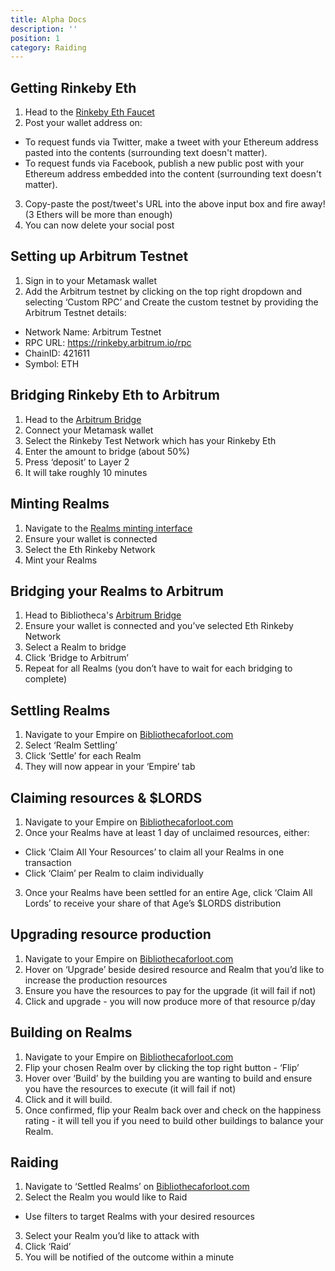 ```yaml
---
title: Alpha Docs
description: ''
position: 1
category: Raiding
---
```


## Getting Rinkeby Eth

1. Head to the [Rinkeby Eth Faucet](https://faucet.rinkeby.io/)
2. Post your wallet address on:
 - To request funds via Twitter, make a tweet with your Ethereum address pasted into the contents (surrounding text doesn't matter). 
 - To request funds via Facebook, publish a new public post with your Ethereum address embedded into the content (surrounding text doesn't matter).
3. Copy-paste the post/tweet's URL into the above input box and fire away! (3 Ethers will be more than enough)
4. You can now delete your social post

## Setting up Arbitrum Testnet

1. Sign in to your Metamask wallet
2. Add the Arbitrum testnet by clicking on the top right dropdown and selecting ‘Custom RPC’ and Create the custom testnet by providing the Arbitrum Testnet details:
 - Network Name: Arbitrum Testnet
 - RPC URL: https://rinkeby.arbitrum.io/rpc
 - ChainID: 421611
 - Symbol: ETH

## Bridging Rinkeby Eth to Arbitrum

1. Head to the [Arbitrum Bridge](https://bridge.arbitrum.io/)
2. Connect your Metamask wallet
3. Select the Rinkeby Test Network which has your Rinkeby Eth
4. Enter the amount to bridge (about 50%)
5. Press ‘deposit’ to Layer 2
6. It will take roughly 10 minutes

## Minting Realms

1. Navigate to the [Realms minting interface](https://staking-beta.bibliothecaforloot.com/claim/realms-mint)
2. Ensure your wallet is connected
3. Select the Eth Rinkeby Network
4. Mint your Realms

## Bridging your Realms to Arbitrum

1. Head to Bibliotheca's [Arbitrum Bridge](https://staking-beta.bibliothecaforloot.com/bridge/arbitrum)
2. Ensure your wallet is connected and you’ve selected Eth Rinkeby Network
3. Select a Realm to bridge
4. Click ‘Bridge to Arbitrum’
5. Repeat for all Realms (you don’t have to wait for each bridging to complete)

## Settling Realms

1. Navigate to your Empire on [Bibliothecaforloot.com](https://staking-beta.bibliothecaforloot.com/)
2. Select ‘Realm Settling’
3. Click ‘Settle’ for each Realm
4. They will now appear in your ‘Empire’ tab

## Claiming resources & $LORDS

1. Navigate to your Empire on [Bibliothecaforloot.com](https://staking-beta.bibliothecaforloot.com/)
2. Once your Realms have at least 1 day of unclaimed resources, either:
 - Click ‘Claim All Your Resources’ to claim all your Realms in one transaction
 - Click ‘Claim’ per Realm to claim individually
3. Once your Realms have been settled for an entire Age, click ‘Claim All Lords’ to receive your share of that Age’s $LORDS distribution

## Upgrading resource production

1. Navigate to your Empire on [Bibliothecaforloot.com](https://staking-beta.bibliothecaforloot.com/)
2. Hover on ‘Upgrade’ beside desired resource and Realm that you’d like to increase the production resources
3. Ensure you have the resources to pay for the upgrade (it will fail if not)
4. Click and upgrade - you will now produce more of that resource p/day

## Building on Realms

1. Navigate to your Empire on [Bibliothecaforloot.com](https://staking-beta.bibliothecaforloot.com/)
2. Flip your chosen Realm over by clicking the top right button - ‘Flip’
3. Hover over ‘Build’ by the building you are wanting to build and ensure you have the resources to execute (it will fail if not)
4. Click and it will build. 
5. Once confirmed, flip your Realm back over and check on the happiness rating - it will tell you if you need to build other buildings to balance your Realm.

## Raiding

1. Navigate to ‘Settled Realms’ on [Bibliothecaforloot.com](https://staking-beta.bibliothecaforloot.com/)
2. Select the Realm you would like to Raid 
 - Use filters to target Realms with your desired resources
3. Select your Realm you’d like to attack with
4. Click ‘Raid’
5. You will be notified of the outcome within a minute

